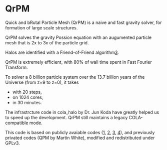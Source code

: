 QrPM
====

Quick and bRutal Particle Mesh (QrPM) 
is a naive and fast gravity solver, for 
formation of large scale structures.

QrPM solves the gravity Possion equation with
an augumented particle mesh that is 2x to 3x of the 
particle grid.

Halos are identified with a Friend-of-Friend algorithm[3].

QrPM is extremely efficient, with 80% of wall time spent 
in Fast Fourier Transform.

To solver a 8 billion particle system over the 13.7 billion years
of the Universe (from z=9 to z=0), it takes

- with 20 steps,
- on 1024 cores,
- in 30 minutes.

The infrastrcture code in cola_halo by Dr. Jun Koda have greatly helped
us to speed up the development. QrPM still maintains a legacy 
COLA-compatible mode.

This code is based on publicly avaiable codes ([1], [2], [3], [4]),
and previously privated codes (QPM by Martin White), modified and redistributed 
under GPLv3.


[1]: http://cosmo.nyu.edu/roman/2LPT/
[2]: https://bitbucket.org/tassev/colacode/
[3]: https://github.com/junkuda/cola_halo/
[4]: http://www-hpcc.astro.washington.edu/tools/fof.html


